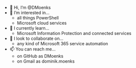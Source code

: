 - 👋 Hi, I’m @DMoenks
- 👀 I’m interested in...  
  - all things PowerShell
  - Microsoft cloud services
- 🌱 I currently learn...  
  - Microsoft Information Protection and connected services
- 💞️ I look to collaborate on...  
  - any kind of Microsoft 365 service automation
- 📫 You can reach me...   
  - on GitHub as DMoenks
  - on Gmail as dominik.moenks

<!---
DMoenks/DMoenks is a ✨ special ✨ repository because its `README.md` (this file) appears on your GitHub profile.
You can click the Preview link to take a look at your changes.
--->
